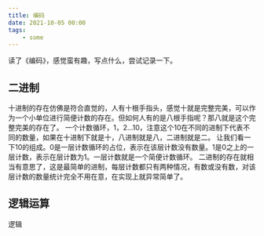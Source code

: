 ```yaml
---
title: 编码
date: 2021-10-05 00:00 
tags:
    - some
---
```


读了《编码》，感觉蛮有趣，写点什么，尝试记录一下。

## 二进制
十进制的存在仿佛是符合直觉的，人有十根手指头，感觉十就是完整完美，可以作为一个小单位进行简便计数的存在。但如何人有的是八根手指呢？那八就是这个完整完美的存在了。
一个计数循环，1，2...10，注意这个10在不同的进制下代表不同的数量，如果在十进制下就是十，八进制就是八，二进制就是二。 
让我们看一下10的组成。0是一层计数循环的占位，表示在该层计数没有数量。1是0之上的一层计数，表示在层计数为1。一层计数就是一个简便计数循环。 
二进制的存在就相当有意思了，这是最简单的进制，每层计数都只有两种情况，有数或没有数，对该层计数的数量统计完全不用在意，在实现上就异常简单了。 

## 逻辑运算
逻辑
